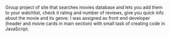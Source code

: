 Group project of site that searches movies database and lets you add them to
your watchlist, check it rating and number of reviews, give you quick info about
the movie and its genre. I was assigned as front end developer (header and movie cards in main section) with small task
of creating code in JavaScript.
